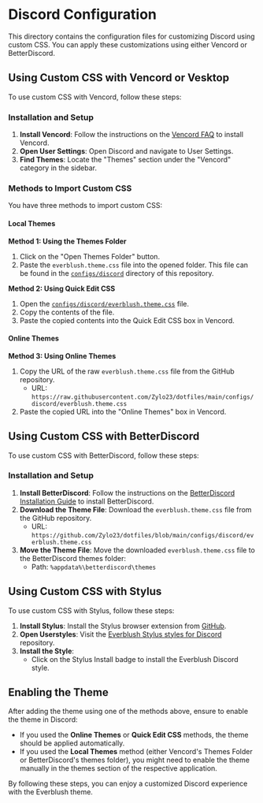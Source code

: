# Discord Configuration

This directory contains the configuration files for customizing Discord using custom CSS. You can apply these customizations using either Vencord or BetterDiscord.

## Using Custom CSS with Vencord or Vesktop

To use custom CSS with Vencord, follow these steps:

### Installation and Setup

1. **Install Vencord**: Follow the instructions on the [Vencord FAQ](https://vencord.dev/faq/#How-do-I-install-Vencord?) to install Vencord.
2. **Open User Settings**: Open Discord and navigate to User Settings.
3. **Find Themes**: Locate the "Themes" section under the "Vencord" category in the sidebar.

### Methods to Import Custom CSS

You have three methods to import custom CSS:

#### Local Themes

**Method 1: Using the Themes Folder**

1. Click on the "Open Themes Folder" button.
2. Paste the `everblush.theme.css` file into the opened folder. This file can be found in the [`configs/discord`](https://github.com/Zylo23/dotfiles/tree/main/configs/discord) directory of this repository.

**Method 2: Using Quick Edit CSS**

1. Open the [`configs/discord/everblush.theme.css`](https://github.com/Zylo23/dotfiles/blob/main/configs/discord/everblush.theme.css) file.
2. Copy the contents of the file.
3. Paste the copied contents into the Quick Edit CSS box in Vencord.

#### Online Themes

**Method 3: Using Online Themes**

1. Copy the URL of the raw `everblush.theme.css` file from the GitHub repository.
   - URL: `https://raw.githubusercontent.com/Zylo23/dotfiles/main/configs/discord/everblush.theme.css`
2. Paste the copied URL into the "Online Themes" box in Vencord.

## Using Custom CSS with BetterDiscord

To use custom CSS with BetterDiscord, follow these steps:

### Installation and Setup

1. **Install BetterDiscord**: Follow the instructions on the [BetterDiscord Installation Guide](https://docs.betterdiscord.app/users/getting-started/installation) to install BetterDiscord.
2. **Download the Theme File**: Download the `everblush.theme.css` file from the GitHub repository.
   - URL: `https://github.com/Zylo23/dotfiles/blob/main/configs/discord/everblush.theme.css`
3. **Move the Theme File**: Move the downloaded `everblush.theme.css` file to the BetterDiscord themes folder:
   - Path: `%appdata%\betterdiscord\themes`

## Using Custom CSS with Stylus

To use custom CSS with Stylus, follow these steps:

1. **Install Stylus**: Install the Stylus browser extension from [GitHub](https://github.com/openstyles/stylus?tab=readme-ov-file#releases).
2. **Open Userstyles**: Visit the [Everblush Stylus styles for Discord](https://github.com/Zylo23/Everblush/tree/main/userstyles/styles/discord) repository.
3. **Install the Style**:
   - Click on the Stylus Install badge to install the Everblush Discord style.

## Enabling the Theme

After adding the theme using one of the methods above, ensure to enable the theme in Discord:

- If you used the **Online Themes** or **Quick Edit CSS** methods, the theme should be applied automatically.
- If you used the **Local Themes** method (either Vencord's Themes Folder or BetterDiscord's themes folder), you might need to enable the theme manually in the themes section of the respective application.

By following these steps, you can enjoy a customized Discord experience with the Everblush theme.